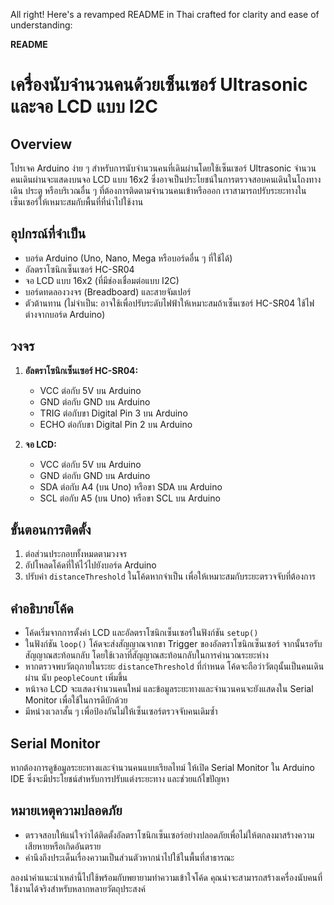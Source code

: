 All right! Here's a revamped README in Thai crafted for clarity and ease of understanding:

**README**

# เครื่องนับจำนวนคนด้วยเซ็นเซอร์ Ultrasonic และจอ LCD แบบ I2C

## Overview
โปรเจค Arduino ง่าย ๆ สำหรับการนับจำนวนคนที่เดินผ่านโดยใช้เซ็นเซอร์ Ultrasonic จำนวนคนเดินผ่านจะแสดงบนจอ LCD แบบ 16x2 ซึ่งอาจเป็นประโยชน์ในการตรวจสอบคนเดินในโถงทางเดิน ประตู หรือบริเวณอื่น ๆ ที่ต้องการติดตามจำนวนคนเข้าหรือออก เราสามารถปรับระยะทางในเซ็นเซอร์ให้เหมาะสมกับพื้นที่ที่นำไปใช้งาน

## อุปกรณ์ที่จำเป็น
- บอร์ด Arduino (Uno, Nano, Mega หรือบอร์ดอื่น ๆ ที่ใช้ได้)
- อัลตราโซนิกเซ็นเซอร์ HC-SR04
- จอ LCD แบบ 16x2 (ที่มีช่องเชื่อมต่อแบบ I2C)
- บอร์ดทดลองวงจร (Breadboard) และสายจัมเปอร์
- ตัวต้านทาน (ไม่จำเป็น: อาจใช้เพื่อปรับระดับไฟฟ้าให้เหมาะสมถ้าเซ็นเซอร์ HC-SR04  ใช้ไฟต่างจากบอร์ด Arduino)  

## วงจร
1. **อัลตราโซนิกเซ็นเซอร์ HC-SR04:**
   - VCC ต่อกับ 5V บน Arduino
   - GND ต่อกับ GND บน Arduino
   - TRIG ต่อกับขา Digital Pin 3 บน Arduino
   - ECHO ต่อกับขา Digital Pin 2 บน Arduino 

2. **จอ LCD:**
   - VCC ต่อกับ 5V บน Arduino
   - GND ต่อกับ GND บน Arduino
   - SDA ต่อกับ A4 (บน Uno) หรือขา SDA บน Arduino
   - SCL ต่อกับ A5 (บน Uno) หรือขา SCL บน Arduino 

## ขั้นตอนการติดตั้ง
1. ต่อส่วนประกอบทั้งหมดตามวงจร
2. อัปโหลดโค้ดที่ให้ไว้ไปยังบอร์ด Arduino
3. ปรับค่า `distanceThreshold` ในโค้ดหากจำเป็น เพื่อให้เหมาะสมกับระยะตรวจจับที่ต้องการ

## คำอธิบายโค้ด
- โค้ดเริ่มจากการตั้งค่า LCD และอัลตราโซนิกเซ็นเซอร์ในฟังก์ชัน `setup()`
- ในฟังก์ชัน `loop()` โค้ดจะส่งสัญญาณจากขา Trigger ของอัลตราโซนิกเซ็นเซอร์ จากนั้นรอรับสัญญาณสะท้อนกลับ โดยใช้เวลาที่สัญญาณสะท้อนกลับในการคำนวณระยะห่าง
- หากตรวจพบวัตถุภายในระยะ `distanceThreshold` ที่กำหนด โค้ดจะถือว่าวัตถุนั้นเป็นคนเดินผ่าน นับ `peopleCount` เพิ่มขึ้น
- หน้าจอ LCD จะแสดงจำนวนคนใหม่ และข้อมูลระยะทางและจำนวนคนจะยังแสดงใน Serial Monitor เพื่อใช้ในการดีบักด้วย
- มีหน่วงเวลาสั้น ๆ เพื่อป้องกันไม่ให้เซ็นเซอร์ตรวจจับคนเดิมซ้ำ

## Serial Monitor
หากต้องการดูข้อมูลระยะทางและจำนวนคนแบบเรียลไทม์ ให้เปิด Serial Monitor ใน Arduino IDE ซึ่งจะมีประโยชน์สำหรับการปรับแต่งระยะทาง และช่วยแก้ไขปัญหา 

## หมายเหตุความปลอดภัย
- ตรวจสอบให้แน่ใจว่าได้ติดตั้งอัลตราโซนิกเซ็นเซอร์อย่างปลอดภัยเพื่อไม่ให้ตกลงมาสร้างความเสียหายหรือเกิดอันตราย
- คำนึงถึงประเด็นเรื่องความเป็นส่วนตัวหากนำไปใช้ในพื้นที่สาธารณะ

ลองนำคำแนะนำเหล่านี้ไปใช้พร้อมกับพยายามทำความเข้าใจโค้ด คุณน่าจะสามารถสร้างเครื่องนับคนที่ใช้งานได้จริงสำหรับหลากหลายวัตถุประสงค์ 
